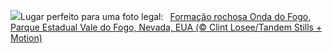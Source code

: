 ![](https://www.bing.com/th?id=OHR.FireWave_PT-BR3949258525_UHD.jpg&w=1000)Lugar perfeito para uma foto legal:&nbsp;&ensp;[Formação rochosa Onda do Fogo, Parque Estadual Vale do Fogo, Nevada, EUA (© Clint Losee/Tandem Stills + Motion)](https://www.bing.com/th?id=OHR.FireWave_PT-BR3949258525_UHD.jpg)
<br><br/>
